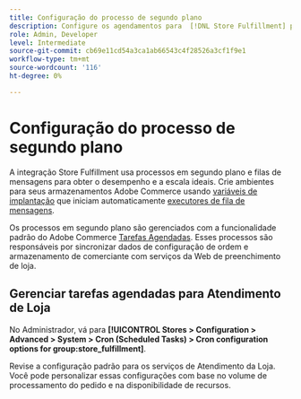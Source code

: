 ```yaml
---
title: Configuração do processo de segundo plano
description: Configure os agendamentos para  [!DNL Store Fulfillment] processos em segundo plano usados na sincronização de dados com os serviços de preenchimento.
role: Admin, Developer
level: Intermediate
source-git-commit: cb69e11cd54a3ca1ab66543c4f28526a3cf1f9e1
workflow-type: tm+mt
source-wordcount: '116'
ht-degree: 0%

---
```



# Configuração do processo de segundo plano

A integração Store Fulfillment usa processos em segundo plano e filas de mensagens para obter o desempenho e a escala ideais. Crie ambientes para seus armazenamentos Adobe Commerce usando [variáveis de implantação](https://experienceleague.adobe.com/en/docs/commerce-cloud-service/user-guide/configure/env/stage/variables-deploy#cron_consumers_runner) que iniciam automaticamente [executores de fila de mensagens](https://experienceleague.adobe.com/en/docs/commerce-operations/configuration-guide/message-queues/message-queue-framework).

Os processos em segundo plano são gerenciados com a funcionalidade padrão do Adobe Commerce [Tarefas Agendadas](https://experienceleague.adobe.com/en/docs/commerce-admin/systems/tools/cron). Esses processos são responsáveis por sincronizar dados de configuração de ordem e armazenamento de comerciante com serviços da Web de preenchimento de loja.

## Gerenciar tarefas agendadas para Atendimento de Loja

No Administrador, vá para **[!UICONTROL Stores > Configuration > Advanced > System > Cron (Scheduled Tasks) > Cron configuration options for group:store_fulfillment]**.

Revise a configuração padrão para os serviços de Atendimento da Loja. Você pode personalizar essas configurações com base no volume de processamento do pedido e na disponibilidade de recursos.
